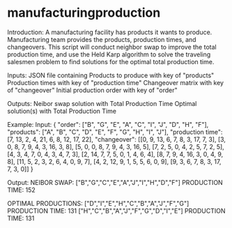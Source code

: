 # manufacturingproduction
Introduction:
A manufacturing facility has products it wants to produce. Manufacturing team provides the products, production times, and changeovers. This script will conduct neighbor swap to improve the total production time, and use the Held Karp algorithm to solve the traveling salesmen problem to find solutions for the optimal total production time.

Inputs: 
JSON file containing
  Products to produce with key of "products"
  Production times with key of "production time"
  Changeover matrix with key of "changeover"
  Initial production order with key of "order"
  
Outputs:
  Neibor swap solution with Total Production Time
  Optimal solution(s) with Total Production Time

Example: 
Input: 
{
	"order": ["B", "G", "E", "A", "C", "I", "J", "D", "H", "F"], 
	"products": ["A", "B", "C", "D", "E", "F", "G", "H", "I", "J"], 
	"production time": [7, 13, 2, 4, 21, 6, 8, 12, 17, 22], 
	"changeover": [[0, 9, 13, 6, 7, 8, 3, 17, 7, 3],
		[3, 0, 8, 7, 9, 4, 3, 16, 3, 8],
		[5, 0, 0, 8, 7, 9, 4, 3, 16, 5],
		[7, 2, 5, 0, 4, 2, 5, 7, 2, 5],
		[4, 3, 4, 7, 0, 4, 3, 4, 7, 3],
		[2, 14, 7, 7, 5, 0, 1, 4, 6, 4],
		[8, 7, 9, 4, 16, 3, 0, 4, 9, 8],
		[11, 5, 2, 3, 2, 6, 4, 0, 9, 7],
		[4, 2, 12, 9, 1, 5, 5, 6, 0, 9],
		[9, 3, 6, 7, 8, 3, 17, 7, 3, 0]]
}

Output:
NEIBOR SWAP: 
["B","G","C","E","A","J","I","H","D","F"]
PRODUCTION TIME: 152

OPTIMAL PRODUCTIONS: 
["D","I","E","H","C","B","A","J","F","G"]
PRODUCTION TIME: 131
["H","C","B","A","J","F","G","D","I","E"]
PRODUCTION TIME: 131
